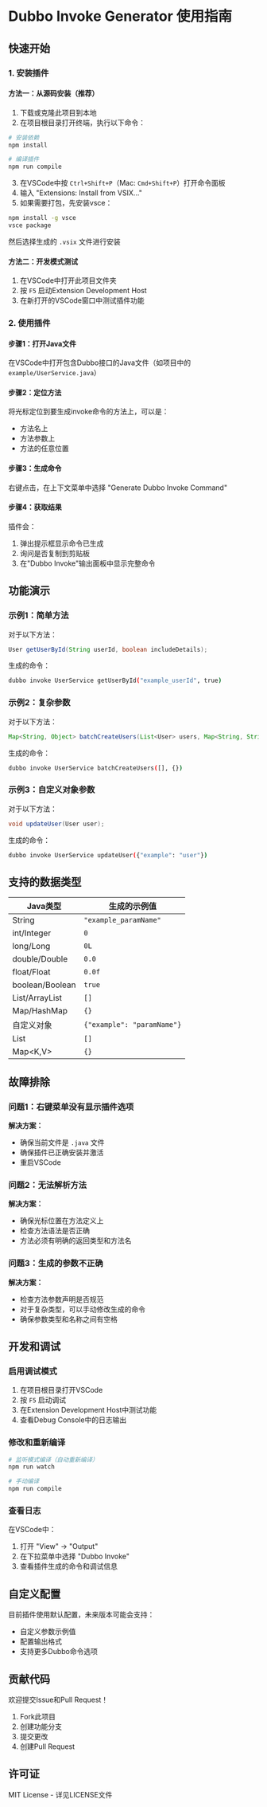 # Dubbo Invoke Generator 使用指南

## 快速开始

### 1. 安装插件

#### 方法一：从源码安装（推荐）

1. 下载或克隆此项目到本地
2. 在项目根目录打开终端，执行以下命令：

```bash
# 安装依赖
npm install

# 编译插件
npm run compile
```

3. 在VSCode中按 `Ctrl+Shift+P`（Mac: `Cmd+Shift+P`）打开命令面板
4. 输入 "Extensions: Install from VSIX..."
5. 如果需要打包，先安装vsce：

```bash
npm install -g vsce
vsce package
```

然后选择生成的 `.vsix` 文件进行安装

#### 方法二：开发模式测试

1. 在VSCode中打开此项目文件夹
2. 按 `F5` 启动Extension Development Host
3. 在新打开的VSCode窗口中测试插件功能

### 2. 使用插件

#### 步骤1：打开Java文件
在VSCode中打开包含Dubbo接口的Java文件（如项目中的 `example/UserService.java`）

#### 步骤2：定位方法
将光标定位到要生成invoke命令的方法上，可以是：
- 方法名上
- 方法参数上
- 方法的任意位置

#### 步骤3：生成命令
右键点击，在上下文菜单中选择 "Generate Dubbo Invoke Command"

#### 步骤4：获取结果
插件会：
1. 弹出提示框显示命令已生成
2. 询问是否复制到剪贴板
3. 在"Dubbo Invoke"输出面板中显示完整命令

## 功能演示

### 示例1：简单方法

对于以下方法：
```java
User getUserById(String userId, boolean includeDetails);
```

生成的命令：
```bash
dubbo invoke UserService getUserById("example_userId", true)
```

### 示例2：复杂参数

对于以下方法：
```java
Map<String, Object> batchCreateUsers(List<User> users, Map<String, String> options);
```

生成的命令：
```bash
dubbo invoke UserService batchCreateUsers([], {})
```

### 示例3：自定义对象参数

对于以下方法：
```java
void updateUser(User user);
```

生成的命令：
```bash
dubbo invoke UserService updateUser({"example": "user"})
```

## 支持的数据类型

| Java类型 | 生成的示例值 |
|---------|-------------|
| String | `"example_paramName"` |
| int/Integer | `0` |
| long/Long | `0L` |
| double/Double | `0.0` |
| float/Float | `0.0f` |
| boolean/Boolean | `true` |
| List/ArrayList | `[]` |
| Map/HashMap | `{}` |
| 自定义对象 | `{"example": "paramName"}` |
| List<T> | `[]` |
| Map<K,V> | `{}` |

## 故障排除

### 问题1：右键菜单没有显示插件选项

**解决方案：**
- 确保当前文件是 `.java` 文件
- 确保插件已正确安装并激活
- 重启VSCode

### 问题2：无法解析方法

**解决方案：**
- 确保光标位置在方法定义上
- 检查方法语法是否正确
- 方法必须有明确的返回类型和方法名

### 问题3：生成的参数不正确

**解决方案：**
- 检查方法参数声明是否规范
- 对于复杂类型，可以手动修改生成的命令
- 确保参数类型和名称之间有空格

## 开发和调试

### 启用调试模式

1. 在项目根目录打开VSCode
2. 按 `F5` 启动调试
3. 在Extension Development Host中测试功能
4. 查看Debug Console中的日志输出

### 修改和重新编译

```bash
# 监听模式编译（自动重新编译）
npm run watch

# 手动编译
npm run compile
```

### 查看日志

在VSCode中：
1. 打开 "View" → "Output"
2. 在下拉菜单中选择 "Dubbo Invoke"
3. 查看插件生成的命令和调试信息

## 自定义配置

目前插件使用默认配置，未来版本可能会支持：
- 自定义参数示例值
- 配置输出格式
- 支持更多Dubbo命令选项

## 贡献代码

欢迎提交Issue和Pull Request！

1. Fork此项目
2. 创建功能分支
3. 提交更改
4. 创建Pull Request

## 许可证

MIT License - 详见LICENSE文件